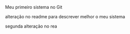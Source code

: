 Meu primeiro sistema no Git

alteração no readme para descrever melhor o meu sistema

segunda alteração no rea